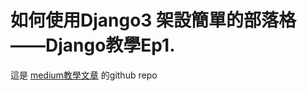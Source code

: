 <h1>如何使用Django3 架設簡單的部落格——Django教學Ep1.</h1>
<p>這是
<a href="https://medium.com/@oliver12310/%E5%A6%82%E4%BD%95%E4%BD%BF%E7%94%A8django3%E6%9E%B6%E8%A8%AD%E7%B0%A1%E5%96%AE%E7%9A%84%E9%83%A8%E8%90%BD%E6%A0%BC-django%E6%95%99%E5%AD%B8-ep-1-4dd383321d4b">medium教學文章</a>
的github repo
</p>
